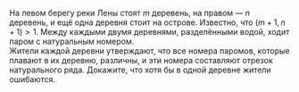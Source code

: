 На левом берегу реки Лены стоят $m$ деревень, на правом — $n$ деревень, и ещё
одна деревня стоит на острове. Известно, что $(m+1, n+1) > 1$. Между
каждыми двумя деревнями, разделёнными водой, ходит паром с натуральным
номером.
<br/>
Жители каждой деревни утверждают, что все номера паромов, которые плавают в
их деревню, различны, и эти номера составляют отрезок
натурального ряда. Докажите, что хотя бы в одной деревне жители
ошибаются.